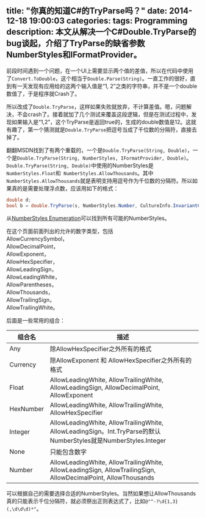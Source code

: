 title: "你真的知道C#的TryParse吗？"
date: 2014-12-18 19:00:03
categories:
tags: Programming
description: 本文从解决一个C#Double.TryParse的bug谈起，介绍了TryParse的缺省参数NumberStyles和IFormatProvider。
---
前段时间遇到一个问题，在一个UI上需要显示两个值的差值，所以在代码中使用了`Convert.ToDouble`，这个相当于`Double.Parse(String)`。一直工作的很好，直到有一天发现有应用给的这两个输入值是“1, 2”之类的字符串，并不是一个double数值了，于是程序就Crash了。

所以改成了`Double.TryParse`，这样如果失败就放弃，不计算差值。嗯，问题解决，不会crash了。接着就加了几个测试来覆盖这段逻辑，但是在测试过程中，发现如果输入是“1,2”，这个TryParse是返回true的，生成的double数值是12。这就有趣了，第一个猜测就是`Double.TryParse`把逗号当成了千位数的分隔符，直接去掉了。

翻翻MSDN找到了有两个重载的，一个是`Double.TryParse(String, Double)`，一个是`Double.TryParse(String, NumberStyles, IFormatProvider, Double)`。`Double.TryParse(String, Double)`中使用的NumberStyles是`NumberStyles.Float`和` NumberStyles.AllowThousands`。其中` NumberStyles.AllowThousands`就是表明支持用逗号作为千位数的分隔符。所以如果真的是需要处理浮点数，应该用如下的格式：

```csharp
double d;
bool b = double.TryParse(s, NumberStyles.Number, CultureInfo.InvariantCulture, out d);
```

从[NumberStyles Enumeration](http://msdn.microsoft.com/en-us/library/system.globalization.numberstyles.aspx)可以找到所有可能的NumberStyles。

在这个页面前面列出的允许的数字类型，包括  
AllowCurrencySymbol，  
AllowDecimalPoint，  
AllowExponent，  
AllowHexSpecifier，  
AllowLeadingSign，  
AllowLeadingWhite，  
AllowParentheses，  
AllowThousands，  
AllowTrailingSign，  
AllowTrailingWhite。

后面是一些常用的组合：

|组合名|描述|
|---|---|
|Any|除AllowHexSpecifier之外所有的格式|
|Currency|除AllowExponent 和 AllowHexSpecifier之外所有的格式|
|Float|AllowLeadingWhite, AllowTrailingWhite, AllowLeadingSign, AllowDecimalPoint, AllowExponent|
|HexNumber|AllowLeadingWhite, AllowTrailingWhite, AllowHexSpecifier|
|Integer|AllowLeadingWhite, AllowTrailingWhite, AllowLeadingSign。Int.TryParse的默认NumberStyles就是NumberStyles.Integer|
|None|只能包含数字|
|Number|AllowLeadingWhite, AllowTrailingWhite, AllowLeadingSign, AllowTrailingSign, AllowDecimalPoint, AllowThousands|

可以根据自己的需要选择合适的NumberStyles。当然如果想让AllowThousands真的只能表示千位分隔符，就必须祭出正则表达式了，比如`@"^-?\d{1,3}(,\d\d\d)*"`。
